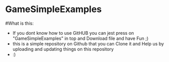 # GameSimpleExamples

#What is this:
  - If you dont know how to use GitHUB you can jest press on "GameSimpleExamples" in top and Download file and have Fun ;)  
  - this is a simple repository on Github that you can Clone it and Help us by uploading  and updating things on this repository
  - :)  
